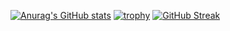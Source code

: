 [![Anurag's GitHub stats](https://github-readme-stats.vercel.app/api?username=douzooo&theme=tokyonight&show_icons=true&hide_border=true)](https://github.com/douzooo/)
[![trophy](https://github-profile-trophy.vercel.app/?username=douzooo&theme=nord&no-frame=true&margin-w=1&column=7)](https://github.com/douzooo/)
[![GitHub Streak](http://github-readme-streak-stats.herokuapp.com?user=douzooo&theme=tokyonight_duo&border=0000006A)](https://git.io/streak-stats)
